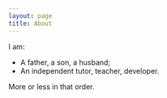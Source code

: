 ```yaml
---
layout: page
title: About
---
```


I am: 

- A father, a son, a husband;
- An independent tutor, teacher, developer.

More or less in that order. 

